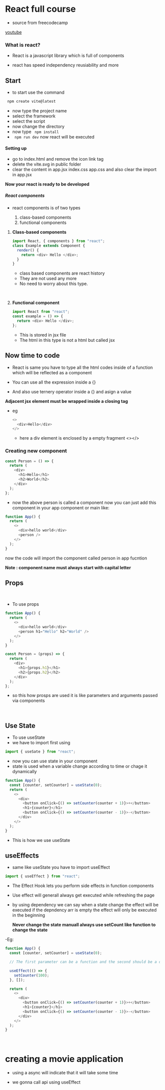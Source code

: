 # React full course

- source from freecodecamp

[youtube](https://www.youtube.com/watch?v=2-crBg6wpp0&list=PLWKjhJtqVAbmMuZ3saqRIBimAKIMYkt0E&index=11)

### What is react?

- React is a javascript library which is full of components

- react has speed independency reusiability and more

## Start

- to start use the command

```cmd
 npm create vite@latest
```

- now type the project name
- select the framework
- select the script
- now change the directory
- now type ` npm install`
- ` npm run dev`
  now react will be executed

#### Setting up

- go to index.html and remove the icon link tag
- delete the vite.svg in public folder
- clear the content in app.jsx index.css app.css and also clear the import in app.jsx

**Now your react is ready to be developed**

##### React components

- react components is of two types

  1. class-based components
  2. functional components

1. **Class-based components**
   ```javascript
   import React, { components } from "react";
   class Example extends Component {
     render() {
       return <div> Hello </div>;
     }
   }
   ```
   - class based components are react history
   - They are not used any more
   - No need to worry about this type.

<br/>

2. **Functional component**

   ```javascript
   import React from "react";
   const example = () => {
     return <div> Hello </div>;
   };
   ```

   - This is stored in jsx file
   - The html in this type is not a html but called jsx

## Now time to code

- React is same you have to type all the html codes inside of a function which will be reflected as a component

- You can use all the expression inside a {}
- And also use ternery operator inside a {} and asign a value

**Adjacent jsx element must be wrapped inside a closing tag**

- eg
  ```javascript
  <>
    <div>Hello</div>
  </>
  ```
  - here a div element is enclosed by a empty fragment <></>

### Creating new component

```javascript
const Person = () => {
  return (
    <div>
      <h1>Hello</h1>
      <h2>World</h2>
    </div>
  );
};
```

- now the above person is called a component now you can just add this component in your app component or main like:

```javascript
function App() {
  return (
    <>
      <div>hello world</div>
      <person />
    </>
  );
}
```

now the code <person/> will import the component called person in app fucntion

**Note : component name must always start with capital letter**

## Props

<br/>

- To use props

```javascript
function App() {
  return (
    <>
      <div>hello world</div>
      <person h1="Hello" h2="World" />
    </>
  );
}

const Person = (props) => {
  return (
    <div>
      <h1>{props.h1}</h1>
      <h2>{props.h2}</h2>
    </div>
  );
};
```

- so this how prosps are used it is like parameters and arguments passed via components

<br/>

## Use State

- To use useState
- we have to import first using

```javascript
import { useSate } from "react";
```

- now you can use state in your component
- state is used when a variable change according to time or chage it dynamically

```javascript
function App() {
  const [counter, setCounter] = useState(0);
  return (
    <>
      <div>
        <button onClick={() => setCounter(counter + 1)}>+</button>
        <h1>{counter}</h1>
        <button onClick={() => setCounter(counter - 1)}>-</button>
      </div>
    </>
  );
}
```

- This is how we use useState

## useEffects

- same like useState you have to import useEffect

```javascript
import { useEffect } from "react";
```

- The Effect Hook lets you perform side effects in function components
- Use effect will generall always get executed while refreshing the page
- by using dependency we can say when a state change the effect will be executed if the depndency arr is empty the effect will only be executed in the beginning

  **Never change the state manuall always use setCount like function to change the state**

-Eg:

```javascript
function App() {
  const [counter, setCounter] = useState(0);

  // The first parameter can be a function and the second should be a dependecy

  useEffect(() => {
    setCounter(100);
  }, []);

  return (
    <>
      <div>
        <button onClick={() => setCounter(counter + 1)}>+</button>
        <h1>{counter}</h1>
        <button onClick={() => setCounter(counter - 1)}>-</button>
      </div>
    </>
  );
}
```

<br/>

# creating a movie application

- using a async will indicate that it will take some time

- we gonna call api using useEffect
